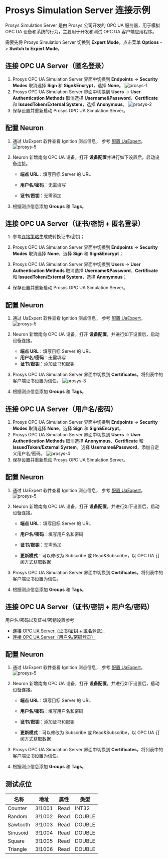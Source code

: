 # Prosys Simulation Server 连接示例

Prosys Simulation Server 是由 Prosys 公司开发的 OPC UA 服务器，用于模拟 OPC UA 设备和系统的行为，主要用于开发和测试 OPC UA 客户端应用程序。

需要先将 Prosys Simulation Server 切换到 **Expert Mode**，点击菜单 **Options** -> **Switch to Expert Mode**。

## 连接 OPC UA Server（匿名登录）

1. Prosys OPC UA Simulation Server 界面中切换到 **Endpoints** -> **Security Modes** 取消选择 **Sign** 和 **Sign&Encrypt**，选择 **None**。
    ![prosys-1](./assets/prosys-1.jpg)
2. Prosys OPC UA Simulation Server 界面中切换到 **Users** -> **User Authentication Methods** 取消选择 **Username&Password**、**Certificate** 和 **IssuedToken/External System**，选择 **Anonymous**。
    ![prosys-2](./assets/prosys-2.jpg)
3. 保存设置并重新启动 Prosys OPC UA Simulation Server。

## 配置 Neuron

1. 通过 UaExpert 软件查看 Ignition 测点信息， 参考 [配置 UaExpert](./uaexpert.md)。
   ![prosys-5](./assets/prosys-5.jpg)

2. Neuron 新增南向 OPC UA 设备，打开 **设备配置**并进行如下设置后，启动设备连接。

   - **端点 URL**：填写目标 Server 的 URL

   - **用户名/密码**：无需填写

   - **证书/密钥**：无需添加

3. 根据测点信息添加 **Groups** 和 **Tags**。

## 连接 OPC UA Server（证书/密钥 + 匿名登录）

1. 参考[连接策略](./policy.md)生成或转换证书/密钥；

2. Prosys OPC UA Simulation Server 界面中切换到 **Endpoints** -> **Security Modes** 取消选择 **None**，选择 **Sign** 和 **Sign&Encrypt**；

3. Prosys OPC UA Simulation Server 界面中切换到 **Users** -> **User Authentication Methods** 取消选择 **Username&Password**、**Certificate** 和 **IssuedToken/External System**，选择 **Anonymous**；

4. 保存设置并重新启动 Prosys OPC UA Simulation Server。

## 配置 Neuron

1. 通过 UaExpert 软件查看 Ignition 测点信息， 参考 [配置 UaExpert](./uaexpert.md)。
   ![prosys-5](./assets/prosys-5.jpg)
2. Neuron 新增南向 OPC UA 设备，打开 **设备配置**，并进行如下设置后，启动设备连接。
   - **端点 URL**：填写目标 Server 的 URL
   - **用户名/密码**：无需填写
   - **证书/密钥**：添加证书和密钥
3. Prosys OPC UA Simulation Server 界面中切换到 **Certificates**，将列表中的客户端证书设置为信任。
    ![prosys-3](./assets/prosys-3.jpg)

4. 根据测点信息添加 **Groups** 和 **Tags**。

## 连接 OPC UA Server（用户名/密码）

1. Prosys OPC UA Simulation Server 界面中切换到 **Endpoints** -> **Security Modes** 取消选择 **None**，选择 **Sign** 和 **Sign&Encrypt**。
2. Prosys OPC UA Simulation Server 界面中切换到 **Users** -> **User Authentication Methods** 取消选择 **Anonymous**、**Certificate** 和 **IssuedToken/External System**，选择 **Username&Password**，添加自定义用户名/密码。
    ![prosys-4](./assets/prosys-4.jpg)
3. 保存设置并重新启动 Prosys OPC UA Simulation Server。

## 配置 Neuron

1. 通过 UaExpert 软件查看 Ignition 测点信息， 参考 [配置 UaExpert](./uaexpert.md)。
   ![prosys-5](./assets/prosys-5.jpg)

2. Neuron 新增南向 OPC UA 设备，打开 **设备配置**，并进行如下设置后，启动设备连接。

   - **端点 URL**：填写目标 Server 的 URL

   - **用户名/密码**：填写用户名和密码

   - **证书/密钥**：无需添加

   - **更新模式**：可以修改为 Subscribe 或 Read&Subscribe，以 OPC UA 订阅方式获取数据

3. Prosys OPC UA Simulation Server 界面中切换到 **Certificates**，将列表中的客户端证书设置为信任。
4. 根据测点信息添加 **Groups** 和 **Tags**。

## 连接 OPC UA Server（证书/密钥 + 用户名/密码）

用户名/密码以及证书/密钥设置参考 

- [连接 OPC UA Server（证书/密钥 + 匿名登录）](#连接-opc-ua-server-证书-密钥-匿名登录)
- [连接 OPC UA Server（用户名/密码登录）](#连接-opc-ua-server-用户名-密码)

## 配置 Neuron

1. 通过 UaExpert 软件查看 Ignition 测点信息， 参考 [配置 UaExpert](./uaexpert.md)。
   ![prosys-5](./assets/prosys-5.jpg)

2. Neuron 新增南向 OPC UA 设备，打开 **设备配置**，并进行如下设置后，启动设备连接。

   - **端点 URL**：填写目标 Server 的 URL

   - **用户名/密码**：填写用户名和密码

   - **证书/密钥**：添加证书和密钥

   - **更新模式**：可以修改为 Subscribe 或 Read&Subscribe，以 OPC UA 订阅方式获取数据

3. Prosys OPC UA Simulation Server 界面中切换到 **Certificates**，将列表中的客户端证书设置为信任。

4. 根据测点信息添加 **Groups** 和 **Tags**。
   

## 测试点位

| 名称     | 地址   | 属性 | 类型   |
| -------- | ------ | ---- | ------ |
| Counter  | 3!1001 | Read | INT32  |
| Random   | 3!1002 | Read | DOUBLE |
| Sawtooth | 3!1003 | Read | DOUBLE |
| Sinusoid | 3!1004 | Read | DOUBLE |
| Square   | 3!1005 | Read | DOUBLE |
| Triangle | 3!1006 | Read | DOUBLE |

